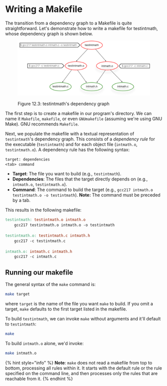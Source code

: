 # Writing a Makefile

The transition from a dependency graph to a Makefile is quite straightforward. Let's demonstrate how to write a makefile for testintmath, whose dependency graph is shown below.

<figure><img src="../../.gitbook/assets/Group 125 (1).png" alt=""><figcaption><p>Figure 12.3: testintmath's dependency graph</p></figcaption></figure>

The first step is to create a makefile in our program's directory. We can name it `Makefile`, `makefile`, or even `GNUmakefile` (assuming we're using GNU Make). GNU recommends `Makefile`.

Next, we populate the makefile with a textual representation of `testintmath`'s dependency graph. This consists of a _dependency rule_ for the executable (`testintmath`) and for each object file (`intmath.o`, `testintmath.o`). A dependency rule has the following syntax:

```
target: dependencies
<tab> command
```

* **Target**: The file you want to build (e.g., `testintmath`).
* **Dependencies**: The files that the target directly depends on (e.g., `intmath.o`, `testintmath.o`).
* **Command**: The command to build the target (e.g., `gcc217 intmath.o testintmath.o -o testintmath`). **Note:** The command must be preceded by a tab.

This results in the following makefile:

```makefile
testintmath: testintmath.o intmath.o
    gcc217 testintmath.o intmath.o -o testintmath

testintmath.o: testintmath.c intmath.h
    gcc217 -c testintmath.c

intmath.o: intmath.c intmath.h
    gcc217 -c intmath.c
```

## Running our makefile

The general syntax of the `make` command is:

```bash
make target
```

where `target` is the name of the file you want `make` to build. If you omit a target, `make` defaults to the first target listed in the makefile.&#x20;

To build `testintmath`, we can invoke `make` without arguments and it'll default to `testintmath`:

```bash
make
```

To build `intmath.o` alone, we'd invoke:

```bash
make intmath.o
```

{% hint style="info" %}
**Note**: `make` does not read a makefile from top to bottom, processing all rules within it. It starts with the default rule or the rule specified on the command line, and then processes only the rules that are reachable from it.&#x20;
{% endhint %}
